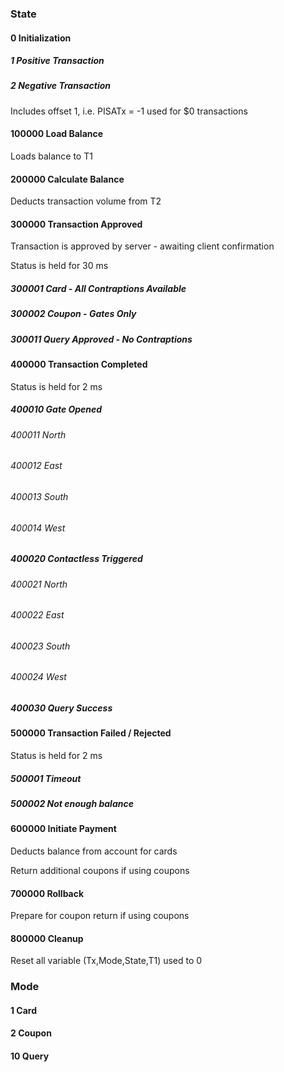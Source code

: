 ### State

#### 0 Initialization
##### 1 Positive Transaction
##### 2 Negative Transaction
Includes offset 1, i.e. PISATx = -1 used for $0 transactions

#### 100000 Load Balance
Loads balance to T1

#### 200000 Calculate Balance
Deducts transaction volume from T2

#### 300000 Transaction Approved
Transaction is approved by server - awaiting client confirmation

Status is held for 30 ms
##### 300001 Card - All Contraptions Available
##### 300002 Coupon - Gates Only
##### 300011 Query Approved - No Contraptions

#### 400000 Transaction Completed
Status is held for 2 ms
##### 400010 Gate Opened
###### 400011 North
###### 400012 East
###### 400013 South
###### 400014 West
##### 400020 Contactless Triggered
###### 400021 North
###### 400022 East
###### 400023 South
###### 400024 West
##### 400030 Query Success

#### 500000 Transaction Failed / Rejected
Status is held for 2 ms
##### 500001 Timeout
##### 500002 Not enough balance

#### 600000 Initiate Payment
Deducts balance from account for cards

Return additional coupons if using coupons

#### 700000 Rollback
Prepare for coupon return if using coupons

#### 800000 Cleanup
Reset all variable (Tx,Mode,State,T1) used to 0


### Mode
#### 1 Card
#### 2 Coupon
#### 10 Query
